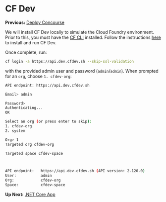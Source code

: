 # CF Dev

**Previous:** [Deploy Concourse](../deploy-concourse)

We will install CF Dev locally to simulate the Cloud Foundry environment. Prior to this, you must have the [CF CLI](https://github.com/cloudfoundry/cli#downloads) installed. Follow the instructions [here](https://github.com/cloudfoundry-incubator/cfdev) to install and run CF Dev.

Once complete, run:
```bash
cf login -a https://api.dev.cfdev.sh --skip-ssl-validation
```
with the provided admin user and password (`admin`/`admin`). When prompted for an `org`, choose `1. cfdev-org`:
```bash
API endpoint: https://api.dev.cfdev.sh

Email> admin

Password>
Authenticating...
OK

Select an org (or press enter to skip):
1. cfdev-org
2. system

Org> 1
Targeted org cfdev-org

Targeted space cfdev-space



API endpoint:   https://api.dev.cfdev.sh (API version: 2.120.0)
User:           admin
Org:            cfdev-org
Space:          cfdev-space

```

**Up Next:** [.NET Core App](/workshop/#net-core-app)
